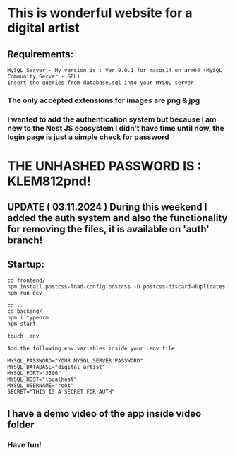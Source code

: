 # This is wonderful website for a digital artist

## Requirements:

    MySQL Server - My version is : Ver 9.0.1 for macos14 on arm64 (MySQL Community Server - GPL)
    Insert the queries from database.sql into your MYSQL server

### The only accepted extensions for images are png & jpg

### I wanted to add the authentication system but because I am new to the Nest JS ecosystem I didn't have time until now, the login page is just a simple check for password

# THE UNHASHED PASSWORD IS : KLEM812pnd!

## UPDATE ( 03.11.2024 ) During this weekend I added the auth system and also the functionality for removing the files, it is available on 'auth' branch!

## Startup:

    cd frontend/
    npm install postcss-load-config postcss -D postcss-discard-duplicates
    npm run dev

    cd ..
    cd backend/
    npm i typeorm
    npm start

    touch .env

    Add the following env variables inside your .env file

    MYSQL_PASSWORD="YOUR MYSQL SERVER PASSWORD"
    MYSQL_DATABASE="digital_artist"
    MYSQL_PORT="3306"
    MYSQL_HOST="localhost"
    MYSQL_USERNAME="root"
    SECRET="THIS IS A SECRET FOR AUTH"
    
## I have a demo video of the app inside video folder

### Have fun!
